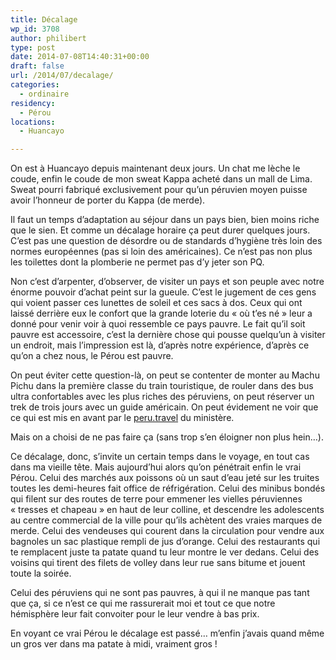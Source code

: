 ```yaml
---
title: Décalage
wp_id: 3708
author: philibert
type: post
date: 2014-07-08T14:40:31+00:00
draft: false
url: /2014/07/decalage/
categories:
  - ordinaire
residency:
  - Pérou
locations:
  - Huancayo

---
```

On est à Huancayo depuis maintenant deux jours. Un chat me lèche le coude, enfin le coude de mon sweat Kappa acheté dans un mall de Lima. Sweat pourri fabriqué exclusivement pour qu&rsquo;un péruvien moyen puisse avoir l&rsquo;honneur de porter du Kappa (de merde). 

Il faut un temps d&rsquo;adaptation au séjour dans un pays bien, bien moins riche que le sien. Et comme un décalage horaire ça peut durer quelques jours. C&rsquo;est pas une question de désordre ou de standards d&rsquo;hygiène très loin des normes européennes (pas si loin des américaines). Ce n&rsquo;est pas non plus les toilettes dont la plomberie ne permet pas d&rsquo;y jeter son PQ. 

Non c&rsquo;est d&rsquo;arpenter, d&rsquo;observer, de visiter un pays et son peuple avec notre énorme pouvoir d&rsquo;achat peint sur la gueule. C&rsquo;est le jugement de ces gens qui voient passer ces lunettes de soleil et ces sacs à dos. Ceux qui ont laissé derrière eux le confort que la grande loterie du « où t&rsquo;es né » leur a donné pour venir voir à quoi ressemble ce pays pauvre. Le fait qu&rsquo;il soit pauvre est accessoire, c&rsquo;est la dernière chose qui pousse quelqu&rsquo;un à visiter un endroit, mais l&rsquo;impression est là, d&rsquo;après notre expérience, d&rsquo;après ce qu&rsquo;on a chez nous, le Pérou est pauvre. 

On peut éviter cette question-là, on peut se contenter de monter au Machu Pichu dans la première classe du train touristique, de rouler dans des bus ultra confortables avec les plus riches des péruviens, on peut réserver un trek de trois jours avec un guide américain. On peut évidement ne voir que ce qui est mis en avant par le [peru.travel][1] du ministère.
  
Mais on a choisi de ne pas faire ça (sans trop s&rsquo;en éloigner non plus hein&#8230;).

Ce décalage, donc, s&rsquo;invite un certain temps dans le voyage, en tout cas dans ma vieille tête. Mais aujourd&rsquo;hui alors qu&rsquo;on pénétrait enfin le vrai Pérou. Celui des marchés aux poissons où un saut d&rsquo;eau jeté sur les truites toutes les demi-heures fait office de réfrigération. Celui des minibus bondés qui filent sur des routes de terre pour emmener les vielles péruviennes « tresses et chapeau » en haut de leur colline, et descendre les adolescents au centre commercial de la ville pour qu&rsquo;ils achètent des vraies marques de merde. Celui des vendeuses qui courent dans la circulation pour vendre aux bagnoles un sac plastique rempli de jus d&rsquo;orange. Celui des restaurants qui te remplacent juste ta patate quand tu leur montre le ver dedans. Celui des voisins qui tirent des filets de volley dans leur rue sans bitume et jouent toute la soirée. 

Celui des péruviens qui ne sont pas pauvres, à qui il ne manque pas tant que ça, si ce n&rsquo;est ce qui me rassurerait moi et tout ce que notre hémisphère leur fait convoiter pour le leur vendre à bas prix.

En voyant ce vrai Pérou le décalage est passé&#8230; m&rsquo;enfin j&rsquo;avais quand même un gros ver dans ma patate à midi, vraiment gros !

 [1]: https://peru.travel